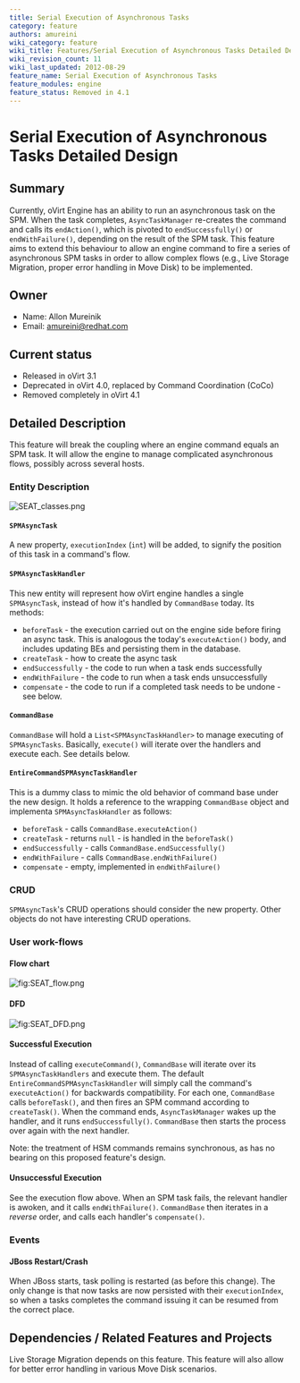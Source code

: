 ```yaml
---
title: Serial Execution of Asynchronous Tasks
category: feature
authors: amureini
wiki_category: feature
wiki_title: Features/Serial Execution of Asynchronous Tasks Detailed Design
wiki_revision_count: 11
wiki_last_updated: 2012-08-29
feature_name: Serial Execution of Asynchronous Tasks
feature_modules: engine
feature_status: Removed in 4.1
---
```


# Serial Execution of Asynchronous Tasks Detailed Design

## Summary

Currently, oVirt Engine has an ability to run an asynchronous task on the SPM. When the task completes, `AsyncTaskManager` re-creates the command and calls its `endAction()`, which is pivoted to `endSuccessfully()` or `endWithFailure()`, depending on the result of the SPM task. This feature aims to extend this behaviour to allow an engine command to fire a series of asynchronous SPM tasks in order to allow complex flows (e.g., Live Storage Migration, proper error handling in Move Disk) to be implemented.

## Owner

*   Name: Allon Mureinik
*   Email: <amureini@redhat.com>

## Current status

*   Released in oVirt 3.1
*   Deprecated in oVirt 4.0, replaced by Command Coordination (CoCo)
*   Removed completely in oVirt 4.1

## Detailed Description

This feature will break the coupling where an engine command equals an SPM task. It will allow the engine to manage complicated asynchronous flows, possibly across several hosts.

### Entity Description

![](SEAT_classes.png "SEAT_classes.png")

#### `SPMAsyncTask`

A new property, `executionIndex` (`int`) will be added, to signify the position of this task in a command's flow.

#### `SPMAsyncTaskHandler`

This new entity will represent how oVirt engine handles a single `SPMAsyncTask`, instead of how it's handled by `CommandBase` today. Its methods:

*   `beforeTask` - the execution carried out on the engine side before firing an async task. This is analogous the today's `executeAction()` body, and includes updating BEs and persisting them in the database.
*   `createTask` - how to create the async task
*   `endSuccessfully` - the code to run when a task ends successfully
*   `endWithFailure` - the code to run when a task ends unsuccessfully
*   `compensate` - the code to run if a completed task needs to be undone - see below.

#### `CommandBase`

`CommandBase` will hold a `List<SPMAsyncTaskHandler>` to manage executing of `SPMAsyncTasks`. Basically, `execute()` will iterate over the handlers and execute each. See details below.

#### `EntireCommandSPMAsyncTaskHandler`

This is a dummy class to mimic the old behavior of command base under the new design. It holds a reference to the wrapping `CommandBase` object and implementa `SPMAsyncTaskHandler` as follows:

*   `beforeTask` - calls `CommandBase.executeAction()`
*   `createTask` - returns `null` - is handled in the `beforeTask()`
*   `endSuccessfully` - calls `CommandBase.endSuccessfully()`
*   `endWithFailure` - calls `CommandBase.endWithFailure()`
*   `compensate` - empty, implemented in `endWithFailure()`

### CRUD

`SPMAsyncTask`'s CRUD operations should consider the new property. Other objects do not have interesting CRUD operations.

### User work-flows

#### Flow chart

![](SEAT_flow.png "fig:SEAT_flow.png")

#### DFD

![](SEAT_DFD.png "fig:SEAT_DFD.png")

#### Successful Execution

Instead of calling `executeCommand()`, `CommandBase` will iterate over its `SPMAsyncTaskHandlers` and execute them. The default `EntireCommandSPMAsyncTaskHandler` will simply call the command's `executeAction()` for backwards compatibility. For each one, `CommandBase` calls `beforeTask()`, and then fires an SPM command according to `createTask()`. When the command ends, `AsyncTaskManager` wakes up the handler, and it runs `endSuccessfully()`. `CommandBase` then starts the process over again with the next handler.

Note: the treatment of HSM commands remains synchronous, as has no bearing on this proposed feature's design.

#### Unsuccessful Execution

See the execution flow above. When an SPM task fails, the relevant handler is awoken, and it calls `endWithFailure()`. `CommandBase` then iterates in a *reverse* order, and calls each handler's `compensate()`.

### Events

#### JBoss Restart/Crash

When JBoss starts, task polling is restarted (as before this change). The only change is that now tasks are now persisted with their `executionIndex`, so when a tasks completes the command issuing it can be resumed from the correct place.

## Dependencies / Related Features and Projects

Live Storage Migration depends on this feature. This feature will also allow for better error handling in various Move Disk scenarios.
